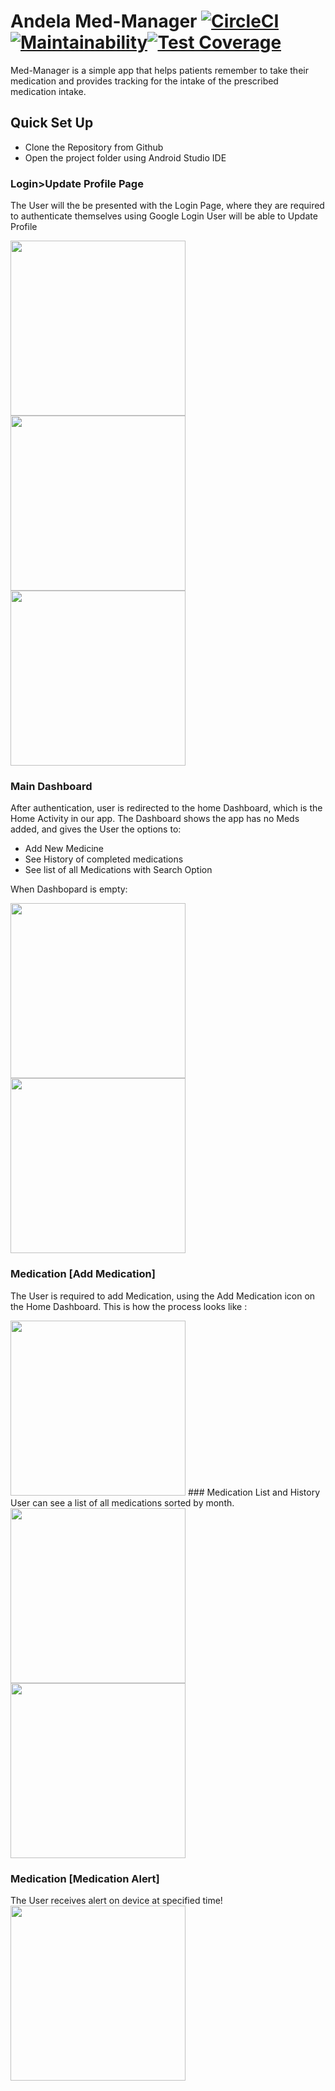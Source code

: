 # Andela Med-Manager  [![CircleCI](https://circleci.com/gh/Temidtech/MedManager.svg?style=svg)](https://circleci.com/gh/Temidtech/MedManager)[![Maintainability](https://api.codeclimate.com/v1/badges/6be98a056b6b38c72670/maintainability)](https://codeclimate.com/github/Temidtech/MedManager/maintainability)[![Test Coverage](https://api.codeclimate.com/v1/badges/6be98a056b6b38c72670/test_coverage)](https://codeclimate.com/github/Temidtech/MedManager/test_coverage)

Med-Manager is a simple app that helps patients remember  to take their medication and provides tracking for the intake of the prescribed medication intake.
## Quick Set Up
* Clone the Repository from Github
* Open the project folder using Android Studio IDE

### Login>Update Profile Page
The User will the be presented with the Login Page, where they are required to authenticate themselves using Google Login
User will be able to Update Profile

<img src="https://github.com/Temidtech/MedManager/blob/master/screenshots/Screenshot_1523891972.png" width="280"/>   <img src="https://github.com/Temidtech/MedManager/blob/master/screenshots/Screenshot_1523891960.png" width="280"/> 
 <img src="https://github.com/Temidtech/MedManager/blob/master/screenshots/Screenshot_1523436562.png" width="280"/> 

### Main Dashboard 
After authentication, user is redirected to the home Dashboard, which is the Home Activity in our app. The Dashboard shows the app has no Meds added, and gives the User the options to:

* Add New Medicine
* See History of completed medications
* See list of all Medications with Search Option

When Dashbopard is empty:

<img src="https://github.com/Temidtech/MedManager/blob/master/screenshots/Screenshot_1523292999.png" width="280"/> <img src="https://github.com/Temidtech/MedManager/blob/master/screenshots/Screenshot_1523293004.png" width="280"/> 

### Medication [Add Medication] 
The User is required to add Medication, using the Add Medication icon on the Home Dashboard. This is how the process looks like :

<img src="https://github.com/Temidtech/MedManager/blob/master/screenshots/Screenshot_1523891696.png" width="280"/>
### Medication List and History
User can see a list of all medications sorted by month.
<img src="https://github.com/Temidtech/MedManager/blob/master/screenshots/Screenshot_1523437652.png" width="280"/> 
<img src="https://github.com/Temidtech/MedManager/blob/master/screenshots/Screenshot_1523893464.png" width="280"/> 

### Medication [Medication Alert] 
The User receives alert on device at specified time!
<img src="https://github.com/Temidtech/MedManager/blob/master/screenshots/Screenshot_1523438680.png" width="280"/> 
